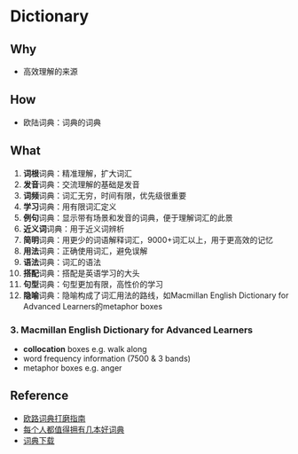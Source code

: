 # Dictionary

## Why

* 高效理解的来源

## How 

- 欧陆词典：词典的词典

## What 

1. **词根**词典：精准理解，扩大词汇
1. **发音**词典：交流理解的基础是发音
1. **词频**词典：词汇无穷，时间有限，优先级很重要
1. **学习**词典：用有限词汇定义
1. **例句**词典：显示带有场景和发音的词典，便于理解词汇的此景
1. **近义词**词典：用于近义词辨析
1. **简明**词典：用更少的词语解释词汇，9000+词汇以上，用于更高效的记忆
1. **用法**词典：正确使用词汇，避免误解
2. **语法**词典：词汇的语法
1. **搭配**词典：搭配是英语学习的大头
1. **句型**词典：句型更加有限，高性价的学习
1. **隐喻**词典：隐喻构成了词汇用法的路线，如Macmillan English Dictionary for Advanced Learners的metaphor boxes


### 3. Macmillan English Dictionary for Advanced Learners 

- **collocation** boxes e.g. walk along 
- word frequency information (7500 & 3 bands)
- metaphor boxes e.g. anger


## Reference

- [欧路词典打磨指南](https://zhuanlan.zhihu.com/p/64925212)
- [每个人都值得拥有几本好词典](https://zhuanlan.zhihu.com/p/20214473)
- [词典下载](https://downloads.freemdict.com/100G_Super_Big_Collection/%E8%AF%8D%E9%A2%91/)